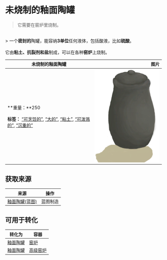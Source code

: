 # 未烧制的釉面陶罐  
> 它需要在窑炉里烧制。  
<br>  
> 一个<b>密封的</b>陶罐，能容纳<b>3单位</b>任何液体，包括酸液，比如<b>硫酸</b>。<br><br>它由<b>粘土、抗裂剂和盐</b>制成，可以在各种<b>窑炉</b>上烧制。  
  
  未烧制的釉面陶罐  |   图片   
 ----  |  ----:   
 **重量：**250<br><br>**标签：**	[“可烹饪的”](tag_Cookable.md), [“大的”](tag_Large.md), [“粘土”](tag_Clay.md), [“可泼溅的”](tag_Spillable.md), [“沉重的”](tag_Heavy.md)  |  <img decoding="async" src="Sprite/GlazedVaseUnfired.png" href="a.md" style="max-width:300px;max-height:300px;">   
  
## 获取来源  
来源  |  操作  
----  |  ----  
[釉面陶罐(蓝图)](Bp_GlazedVase.md)  |  蓝图制造  
## 可用于转化  
转化为  |  容器  
----  |  ----  
[釉面陶罐](GlazedVase.md)  |  [窑炉](Kiln.md)  
[釉面陶罐](GlazedVase.md)  |  [高级窑炉](KilnAdvanced.md)  
